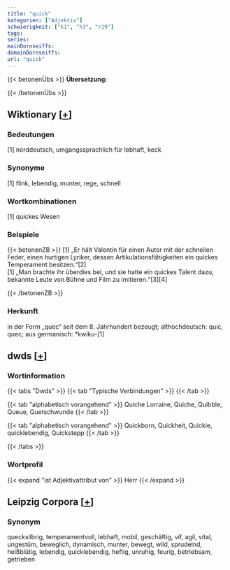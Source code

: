 ```yaml
---
title: "quick"
kategorien: ["Adjektiv"]
schwierigkeit: ["k1", "h3", "r19"]
tags:
series:
mainDornseiffs:
domainDornseiffs:
url: "quick"
---
```


{{< betonenÜbs >}}
**Übersetzung:**  
  
{{< /betonenÜbs >}}

## Wiktionary [[+](https://de.wiktionary.org/wiki/quick)]

### Bedeutungen
[1] norddeutsch, umgangssprachlich für lebhaft, keck  

### Synonyme
[1] flink, lebendig, munter, rege, schnell  

### Wortkombinationen
[1] quickes Wesen  

### Beispiele
{{< betonenZB >}}
[1] „Er hält Valentin für einen Autor mit der schnellen Feder, einen hurtigen Lyriker, dessen Artikulationsfähigkeiten ein quickes Temperament besitzen.“[2]  
[1] „Man brachte ihr überdies bei, und sie hatte ein quickes Talent dazu, bekannte Leute von Bühne und Film zu imitieren.“[3][4]  

{{< /betonenZB >}}
### Herkunft
in der Form „quec“ seit dem 8. Jahrhundert bezeugt; althochdeutsch: quic, quec; aus germanisch: *kwiku-[1]  



## dwds [[+](https://www.dwds.de/wb/quick)]

### Wortinformation
{{< tabs "Dwds" >}}
{{< tab "Typische Verbindungen" >}}
{{< /tab >}}

{{< tab "alphabetisch vorangehend" >}}
Quiche Lorraine, Quiche, Quibble, Queue, Quetschwunde
{{< /tab >}}

{{< tab "alphabetisch vorangehend" >}}
Quickborn, Quickheit, Quickie, quicklebendig, Quickstepp
{{< /tab >}}

{{< /tabs >}}

### Wortprofil
{{< expand "ist Adjektivattribut von" >}} Herr {{< /expand >}}

## Leipzig Corpora [[+](https://corpora.uni-leipzig.de/en/res?word=quick&corpusId=deu_newscrawl-public_2018)]


### Synonym
quecksilbrig, temperamentvoll, lebhaft, mobil, geschäftig, vif, agil, vital, ungestüm, beweglich, dynamisch, munter, bewegt, wild, sprudelnd, heißblütig, lebendig, quicklebendig, heftig, unruhig, feurig, betriebsam, getrieben

